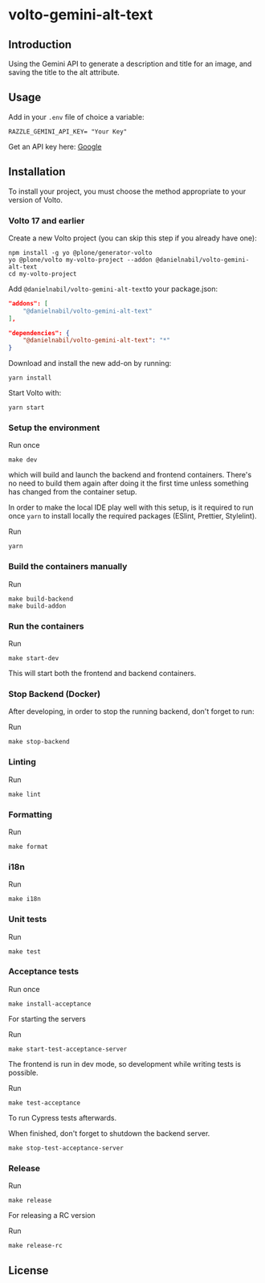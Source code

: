 # volto-gemini-alt-text

## Introduction

Using the Gemini API to generate a description and title for an image, and saving the title to the alt attribute.

## Usage

Add in your `.env` file of choice a variable:

```
RAZZLE_GEMINI_API_KEY= "Your Key"
```
Get an API key here: [Google](https://ai.google.dev/tutorials/setup)

## Installation

To install your project, you must choose the method appropriate to your version of Volto.

### Volto 17 and earlier

Create a new Volto project (you can skip this step if you already have one):

```
npm install -g yo @plone/generator-volto
yo @plone/volto my-volto-project --addon @danielnabil/volto-gemini-alt-text
cd my-volto-project
```

Add `@danielnabil/volto-gemini-alt-text`to your package.json:

```JSON
"addons": [
    "@danielnabil/volto-gemini-alt-text"
],

"dependencies": {
    "@danielnabil/volto-gemini-alt-text": "*"
}
```

Download and install the new add-on by running:


```
yarn install
```

Start Volto with:

```
yarn start
```

### Setup the environment

Run once

```shell
make dev
```

which will build and launch the backend and frontend containers.
There's no need to build them again after doing it the first time unless something has changed from the container setup.

In order to make the local IDE play well with this setup, is it required to run once `yarn` to install locally the required packages (ESlint, Prettier, Stylelint).

Run

```shell
yarn
```

### Build the containers manually

Run

```shell
make build-backend
make build-addon
```

### Run the containers

Run

```shell
make start-dev
```

This will start both the frontend and backend containers.

### Stop Backend (Docker)

After developing, in order to stop the running backend, don't forget to run:

Run

```shell
make stop-backend
```

### Linting

Run

```shell
make lint
```

### Formatting

Run

```shell
make format
```

### i18n

Run

```shell
make i18n
```

### Unit tests

Run

```shell
make test
```

### Acceptance tests

Run once

```shell
make install-acceptance
```

For starting the servers

Run

```shell
make start-test-acceptance-server
```

The frontend is run in dev mode, so development while writing tests is possible.

Run

```shell
make test-acceptance
```

To run Cypress tests afterwards.

When finished, don't forget to shutdown the backend server.

```shell
make stop-test-acceptance-server
```

### Release

Run

```shell
make release
```

For releasing a RC version

Run

```shell
make release-rc
```
## License

